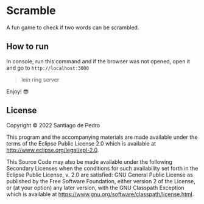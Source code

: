 # Scramble

A fun game to check if two words can be scrambled.

## How to run

In console, run this command and if the browser was not opened, open it and go to `http://localhost:3000`
> lein ring server

Enjoy! 😎

## License

Copyright © 2022 Santiago de Pedro

This program and the accompanying materials are made available under the
terms of the Eclipse Public License 2.0 which is available at
http://www.eclipse.org/legal/epl-2.0.

This Source Code may also be made available under the following Secondary
Licenses when the conditions for such availability set forth in the Eclipse
Public License, v. 2.0 are satisfied: GNU General Public License as published by
the Free Software Foundation, either version 2 of the License, or (at your
option) any later version, with the GNU Classpath Exception which is available
at https://www.gnu.org/software/classpath/license.html.
